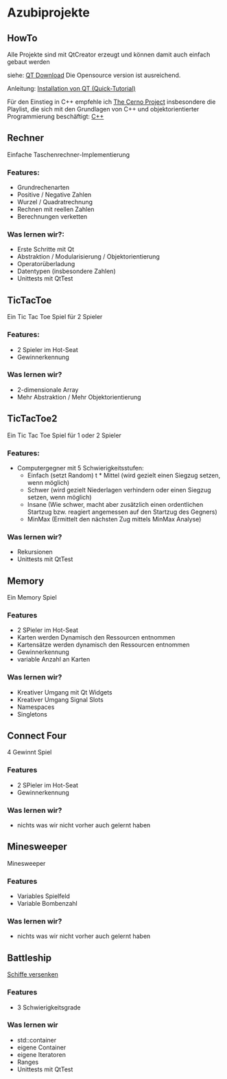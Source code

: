 # Azubiprojekte
## HowTo
Alle Projekte sind mit QtCreator erzeugt und können damit auch einfach gebaut werden

siehe: [QT Download](https://qt.io/download) Die Opensource version ist ausreichend.

Anleitung: [Installation von QT (Quick-Tutorial) ](https://www.youtube.com/watch?v=8bE01C267YU)

Für den Einstieg in C++ empfehle ich [The Cerno Project](https://www.youtube.com/c/TheChernoProject) insbesondere die Playlist, die sich mit den Grundlagen von C++ und objektorientierter Programmierung beschäftigt: [C++](https://www.youtube.com/watch?v=18c3MTX0PK0&list=PLlrATfBNZ98dudnM48yfGUldqGD0S4FFb)


## Rechner
Einfache Taschenrechner-Implementierung
### Features:
  * Grundrechenarten
  * Positive / Negative Zahlen
  * Wurzel / Quadratrechnung
  * Rechnen mit reellen Zahlen
  * Berechnungen verketten
### Was lernen wir?:
  * Erste Schritte mit Qt
  * Abstraktion / Modularisierung / Objektorientierung
  * Operatorüberladung
  * Datentypen (insbesondere Zahlen)
  * Unittests mit QtTest

## TicTacToe
Ein Tic Tac Toe Spiel für 2 Spieler
### Features:
  * 2 Spieler im Hot-Seat
  * Gewinnerkennung
### Was lernen wir?
 * 2-dimensionale Array
 * Mehr Abstraktion / Mehr Objektorientierung

## TicTacToe2
Ein Tic Tac Toe Spiel für 1 oder 2 Spieler
### Features:
 * Computergegner mit 5 Schwierigkeitsstufen:
   * Einfach (setzt Random)
t   * Mittel (wird gezielt einen Siegzug setzen, wenn möglich)
   * Schwer (wird gezielt Niederlagen verhindern oder einen Siegzug setzen, wenn möglich) 
   * Insane (Wie schwer, macht aber zusätzlich einen ordentlichen Startzug bzw. reagiert angemessen auf den Startzug des Gegners) 
   * MinMax (Ermittelt den nächsten Zug mittels MinMax Analyse)
### Was lernen wir?
 * Rekursionen
 * Unittests mit QtTest
 
## Memory
Ein Memory Spiel
### Features 
 * 2 SPieler im Hot-Seat
 * Karten werden Dynamisch den Ressourcen entnommen
 * Kartensätze werden dynamisch den Ressourcen entnommen
 * Gewinnerkennung
 * variable Anzahl an Karten
### Was lernen wir?
 * Kreativer Umgang mit Qt Widgets
 * Kreativer Umgang Signal Slots 
 * Namespaces
 * Singletons
 
## Connect Four
4 Gewinnt Spiel
### Features
 * 2 SPieler im Hot-Seat
 * Gewinnerkennung
### Was lernen wir?
 * nichts was wir nicht vorher auch gelernt haben
 
 
## Minesweeper
Minesweeper
### Features
 * Variables Spielfeld
 * Variable Bombenzahl
### Was lernen wir?
 * nichts was wir nicht vorher auch gelernt haben
 
## Battleship
[Schiffe versenken](/doc/battleship.md)

### Features
 * 3 Schwierigkeitsgrade
### Was lernen wir
 * std::container
 * eigene Container
 * eigene Iteratoren
 * Ranges
 * Unittests mit QtTest

 
